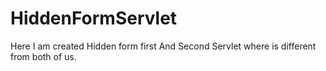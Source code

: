 # HiddenFormServlet
Here I am created Hidden form first And Second Servlet where is different from both of us.
